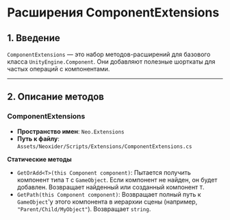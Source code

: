 # Расширения ComponentExtensions

## 1. Введение

`ComponentExtensions` — это набор методов-расширений для базового класса `UnityEngine.Component`. Они добавляют полезные шорткаты для частых операций с компонентами.

---

## 2. Описание методов

### ComponentExtensions
- **Пространство имен**: `Neo.Extensions`
- **Путь к файлу**: `Assets/Neoxider/Scripts/Extensions/ComponentExtensions.cs`

**Статические методы**
- `GetOrAdd<T>(this Component component)`: Пытается получить компонент типа `T` с `GameObject`. Если компонент не найден, он будет добавлен. Возвращает найденный или созданный компонент `T`.
- `GetPath(this Component component)`: Возвращает полный путь к `GameObject`'у этого компонента в иерархии сцены (например, `"Parent/Child/MyObject"`). Возвращает `string`.
